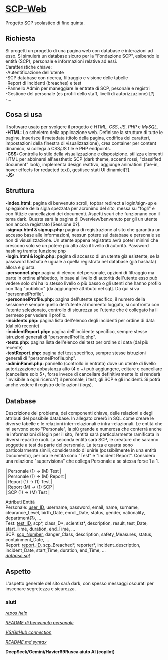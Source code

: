 # [SCP-Web](https://github.com/DecreasingDenis/SCP-Web)

Progetto SCP scolastico di fine quinta.

## Richiesta

Si progetti un progetto di una pagina web con database e interazioni ad esso. Si simulerà un database sicuro per la "Fondazione SCP", esibendo le entità (SCP), personale e informazioni relative ad essi.<br>
Caratteristiche chiave:<br>
-Autentificazione dell'utente<br>
-SCP database con ricerca, filtraggio e visione delle tabelle<br>
-Report di incidenti (breaches) e test<br>
-Pannello Admin per maneggiare le entrate di SCP, pesonale e registri<br>
-Gestione del personale (es profili dello staff, livelli di autorizzazione) [?]<br>
-...

## Cosa si usa

Il software usato per svolgere il progetto è _HTML_, _CSS_, _JS_, _PHP_ e _MySQL_.<br>
**-HTML:** Lo scheletro della applicazione web. Definisce la strutture di tutte le pagine, inserisce il metadata (titolo della pagina, codifica dei caratteri, impostazioni della finestra di visualizzazione), crea container per content dinamico, si collega a CSS/JS file e PHP endpoints.<br>
**-CSS:** Controlla lo stile della visualizzazione e disposizione. stilizza elementi HTML per abbinarsi all'aesthetic SCP (dark theme, accenti rossi, "classified document" look), implementa design reattivo, aggiunge animationi (fae-in, hover effects for redacted text), gestisce stati UI dinamici[?].<br>
**-JS:** 

## Struttura

**-index.html:** pagina di benvenuto scroll, topbar redirect a login/sign-up e spiegaione della sigla spezzata per acronimo del sito, messa su "fogli" e con fittizie cancellazioni dei documenti. Aspetti scuri che funzionano con il tema dark. Questa sarà la pagina di Overview/benvenuto per gli un utente non ancora registrato [Sessione 0?].<br>
**-signup.html & signup.php:** pagina di registrazione al sito che garantira un accesso base alle informazioni, nessun potere sul database e personale se non di visualizzazione. Un utente appena registrato avrà poteri minimi che crescono solo se un potere più alto alza il livello di autorità. Password hashing tramite funzione php<br>
**-login.html & login.php:** pagina di accesso di un utente già esistente, se la password hashata è uguale a quella registrata nel database (già hashata) allora è giusta.<br>
**-personnel.php:** pagina di elenco del personale, opzioni di filtraggio ma parte in ordine alfabetico, in base al livello di autorità dell'utente esso può vedere solo chi ha lo stesso livello o più basso o gli utenti che hanno profilo con flag "pubblico" [da aggiungere attributo nel sql]. Da qui si va "personnelProfile".<br>
**-personnelProfile.php:** pagina dell'utente specifico, il numero della sessione è sempre quello dell'utente al momento loggato, si confronta con l'utente selezionato, controllo di sicurezza se l'utente che è collegato ha il permeso per vedere il profilo.<br>
**-incidents.php:** pagina lista dell'elenco degli incidenti per ordine di data (dal più recente)<br>
**-incidentReport.php:** pagina dell'incidente specifico, sempre stesse istruzioni generali di "personnelProfile.php".<br>
**-tests.php:** pagina lista dell'elenco dei test per ordine di data (dal più recente)<br>
**-testReport.php:** pagina del test specifico, sempre stesse istruzioni generali di "personnelProfile.php".<br>
**-adminPanel.php:** pannello (controllo in entrata) dove un utente di livello autorizzazione abbastanza alto (4 o +) può aggiungere, editare e cancellare (cancellare solo 5+, forse invece di cancellare definitivamente lo si renderà "invisibile a ogni ricerca") il personale, i test, gli SCP e gli incidenti. Si potrà anche vedere il registro delle azioni (logs).

## Database

Descrizione del problema, dei componenti chiave, delle relazioni e degli attributi del possibile database. In allegato creerò in SQL come creare le diverse tabelle e le relazioni inter-relazionali e intra-relazionali.
Le entità che mi servono sono "Personale", la più grande e numerosa che conterrà anche le informazioni di login per il sito, l'entità sarà particolarmente ramificata in diversi reparti e ruoli. La seconda entità sarà SCP, le creature che saranno soggette a test da parte del personale. La terza e quarta sono particolarmente simili, considerando di unirle (possibilmente in una entità Documento), per ora le entità sono "Test" e "Incident Report". 
Considero una relazione "supervisiona" che collega Personale a se stessa forse 1 a 1.

| Personale (1) → (M) Test   |<br>
| Personale (1) → (M) Report |<br>
| Report (1) → (1) Test      |<br>
| Report (M) → (1) SCP       |<br>
| SCP (1) → (M) Test         |


Attributi Entità<br>
Personale: <ins>user_ID</ins>, username, password, email, name, surname, clearance_Level, birth_Date, enroll_Date, status, gender, nationality, department~~(?)~~, ...<br>
Test: <ins>test_ID</ins>, scp*, class_D*, scientist*, description, result, test_Date, start_Time, duration, end_Time, ...<br>
SCP: <ins>scp_Number</ins>, danger_Class, description, safety_Measures, status, containment_Date, ...<br>
Report: <ins>report_ID</ins>, scp_Breached*, reporter*, incident_description, incident_Date, start_Time, duration, end_Time, ...<br>
[*datbase.sql*](https://github.com/DecreasingDenis/SCP-Web/blob/main/scpDatabase.sql)

## Aspetto

L'aspetto generale del sito sarà dark, con spesso messaggi oscurati per inscenare segretezza e sicurezza.

### aiuti

[*repos help*](https://docs.github.com/en/repositories/creating-and-managing-repositories/about-repositories)

[*README di benvenuto personale*](https://github.com/DecreasingDenis/SCP-Web/edit/main/README.md)

[*VS/GitHub connection*](https://code.visualstudio.com/docs/sourcecontrol/github)

[*README.md syntax*](https://docs.github.com/en/get-started/writing-on-github/getting-started-with-writing-and-formatting-on-github/basic-writing-and-formatting-syntax)

__DeepSeek/Gemini/Havier69Rusca aiuto AI (copilot)__
